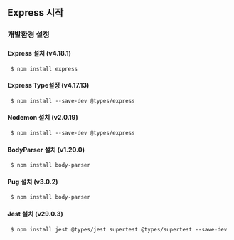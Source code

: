 ## Express 시작

### 개발환경 설정

#### Express 설치 (v4.18.1)
```
 $ npm install express
```
#### Express Type설정 (v4.17.13)
```
 $ npm install --save-dev @types/express
```
#### Nodemon 설치 (v2.0.19)
```
 $ npm install --save-dev @types/express
```
#### BodyParser 설치 (v1.20.0)
```
 $ npm install body-parser
```
#### Pug 설치 (v3.0.2)
```
 $ npm install body-parser
```
#### Jest 설치 (v29.0.3)
```
 $ npm install jest @types/jest supertest @types/supertest --save-dev 
```